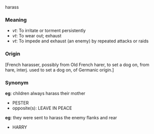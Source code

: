 harass
### Meaning
+ _vt_: To irritate or torment persistently
+ _vt_: To wear out; exhaust
+ _vt_: To impede and exhaust (an enemy) by repeated attacks or raids

### Origin

[French harasser, possibly from Old French harer, to set a dog on, from hare, interj. used to set a dog on, of Germanic origin.]

### Synonym

__eg__: children always harass their mother

+ PESTER
+ opposite(s): LEAVE IN PEACE

__eg__: they were sent to harass the enemy flanks and rear

+ HARRY



